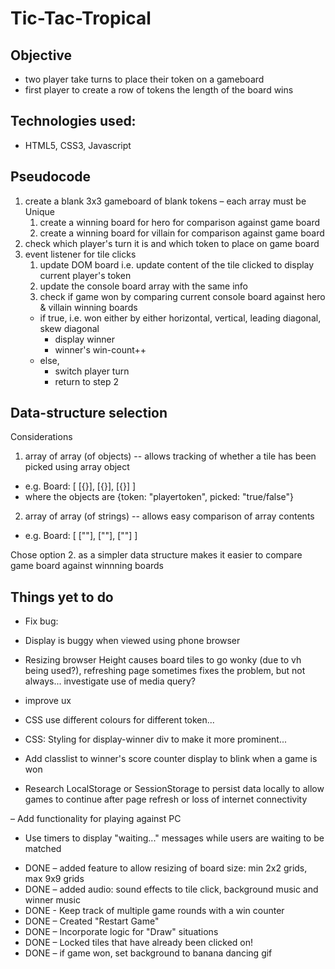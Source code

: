 # Tic-Tac-Tropical

## Objective
* two player take turns to place their token on a gameboard
* first player to create a row of tokens the length of the board wins

## Technologies used:
* HTML5, CSS3, Javascript

## Pseudocode 
1. create a blank 3x3 gameboard of blank tokens – each array must be Unique  
   1. create a winning board for hero for comparison against game board  
   2. create a winning board for villain for comparison against game board  
2. check which player's turn it is and which token to place on game board 
3. event listener for tile clicks 
   1. update DOM board i.e. update content of the tile clicked to display current player's token  
   2. update the console board array with the same info
   3. check if game won by comparing current console board against hero & villain winning boards  
    * if true, i.e. won either by either horizontal, vertical, leading diagonal, skew diagonal
       * display winner   
       * winner's win-count++   
    * else,   
       * switch player turn   
       * return to step 2

## Data-structure selection 
Considerations  
1. array of array (of objects) -- allows tracking of whether a tile has been picked using array object
* e.g.		Board: [ [{}], [{}], [{}] ]  
* where the objects are {token: "playertoken", picked: "true/false"} 
2. array of array (of strings) -- allows easy comparison of array contents
* e.g. 		Board: [ [""], [""], [""] ]

Chose option 2. as a simpler data structure makes it easier to compare game board against winnning boards

## Things yet to do

- Fix bug:
- Display is buggy when viewed using phone browser
- Resizing browser Height causes board tiles to go wonky (due to vh being used?), refreshing page sometimes fixes the problem, but not always... investigate use of media query?

- improve ux
- CSS use different colours for different token...
- CSS: Styling for display-winner div to make it more prominent...
- Add classlist to winner's score counter display to blink when a game is won

- Research LocalStorage or SessionStorage to persist data locally to allow games to continue after page refresh or loss of internet connectivity

– Add functionality for playing against PC

- Use timers to display "waiting..." messages while users are waiting to be matched

+ DONE – added feature to allow resizing of board size: min 2x2 grids, max 9x9 grids 
+ DONE – added audio: sound effects to tile click, background music and winner music
+ DONE - Keep track of multiple game rounds with a win counter
+ DONE – Created "Restart Game"
+ DONE – Incorporate logic for "Draw" situations
+ DONE – Locked tiles that have already been clicked on!
+ DONE – if game won, set background to banana dancing gif



